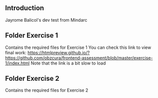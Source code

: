 Introduction
---
Jayrome Balicol's dev test from Mindarc

Folder Exercise 1
---
Contains the required files for Exercise 1
You can check this link to view final work: https://htmlpreview.github.io/?https://github.com/obzcura/frontend-assessment/blob/master/exercise-1/index.html
Note that the link is a bit slow to load

Folder Exercise 2
---
Contains the required files for Exercise 2
